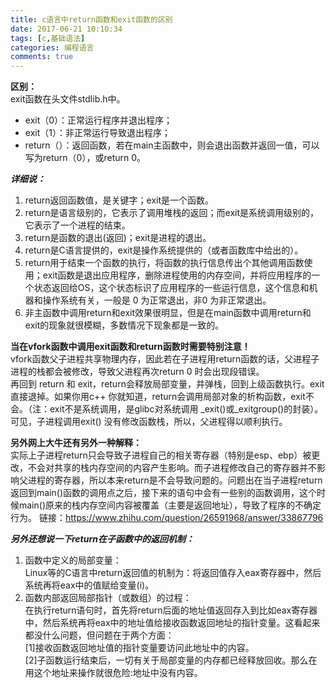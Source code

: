 ```yaml
---
title: c语言中return函数和exit函数的区别
date: 2017-06-21 10:10:34
tags: [c,基础语法]
categories: 编程语言
comments: true
---
```

**区别：**<br>
exit函数在头文件stdlib.h中。
* exit（0）：正常运行程序并退出程序；
* exit（1）：非正常运行导致退出程序；
* return（）：返回函数，若在main主函数中，则会退出函数并返回一值，可以写为return（0），或return 0。<br>

***详细说：***
1. return返回函数值，是关键字；exit是一个函数。
2. return是语言级别的，它表示了调用堆栈的返回；而exit是系统调用级别的，它表示了一个进程的结束。
3. return是函数的退出(返回)；exit是进程的退出。
4. return是C语言提供的，exit是操作系统提供的（或者函数库中给出的）。
5. return用于结束一个函数的执行，将函数的执行信息传出个其他调用函数使用；exit函数是退出应用程序，删除进程使用的内存空间，并将应用程序的一 个状态返回给OS，这个状态标识了应用程序的一些运行信息，这个信息和机器和操作系统有关，一般是 0 为正常退出，非0 为非正常退出。
6. 非主函数中调用return和exit效果很明显，但是在main函数中调用return和exit的现象就很模糊，多数情况下现象都是一致的。

**当在vfork函数中调用exit函数和return函数时需要特别注意！**<br>
vfork函数父子进程共享物理内存，因此若在子进程用return函数的话，父进程子进程的栈都会被修改，导致父进程再次return 0 时会出现段错误。<br>
再回到 return 和 exit，return会释放局部变量，并弹栈，回到上级函数执行。exit直接退掉。如果你用c++ 你就知道，return会调用局部对象的析构函数，exit不会。（注：exit不是系统调用，是glibc对系统调用 _exit()或_exitgroup()的封装）。<br>
可见，子进程调用exit() 没有修改函数栈，所以，父进程得以顺利执行。

**另外网上大牛还有另外一种解释：<br>**
实际上子进程return只会导致子进程自己的相关寄存器（特别是esp、ebp）被更改，不会对共享的栈内存空间的内容产生影响。而子进程修改自己的寄存器并不影响父进程的寄存器，所以本来return是不会导致问题的。问题出在当子进程return返回到main()函数的调用点之后，接下来的语句中会有一些别的函数调用，这个时候main()原来的栈内存空间内容被覆盖（主要是返回地址），导致了程序的不确定行为。
链接：https://www.zhihu.com/question/26591968/answer/33867796

***另外还想说一下return在子函数中的返回机制：***

 1. 函数中定义的局部变量：<br>
      Linux等的C语言中return返回值的机制为：将返回值存入eax寄存器中，然后系统再将eax中的值赋给变量(i)。
 2. 函数内部返回局部指针（或数组）的过程：<br>
     在执行return语句时，首先将return后面的地址值返回存入到比如eax寄存器中，然后系统再将eax中的地址值给接收函数返回地址的指针变量。这看起来都没什么问题，但问题在于两个方面：<br>
[1]接收函数返回地址值的指针变量要访问此地址中的内容。<br>
[2]子函数运行结束后，一切有关于局部变量的内存都已经释放回收。那么在用这个地址来操作就很危险:地址中没有内容。


